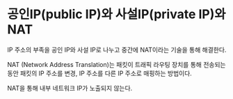 # 공인IP(public IP)와 사설IP(private IP)와 NAT

IP 주소의 부족을 공인 IP와 사설 IP로 나누고 중간에 NAT이라는 기술을 통해 해결한다.

NAT (Network Address Translation)는 패킷이 트래픽 라우팅 장치를 통해 전송되는 동안 패킷의 IP 주소를 변경, IP 주소를 다른 IP 주소로 매핑하는 방법이다.

NAT을 통해 내부 네트워크 IP가 노출되지 않는다.
